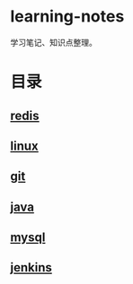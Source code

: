 # learning-notes
学习笔记、知识点整理。

# 目录

## <u>[redis](redis)</u>

## <u>[linux](linux)</u>

## <u>[git](git)</u>

## <u>[java](java)</u>

## <u>[mysql](mysql)</u>

## <u>[jenkins](jenkins)</u>

